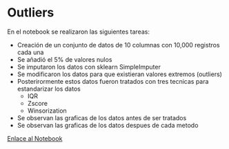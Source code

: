 # Outliers
En el notebook se realizaron las siguientes tareas:
- Creación de un conjunto de datos de 10 columnas con 10,000 registros cada una
- Se añadió el 5% de valores nulos
- Se imputaron los datos con sklearn SimpleImputer
- Se modificaron los datos para que existieran valores extremos (outliers)
- Posterirormente estos datos fueron tratados con tres tecnicas para estandarizar los datos
   - IQR
   - Zscore
   - Winsorization
- Se observan las graficas de los datos antes de ser tratados
- Se observan las graficas de los datos despues de cada metodo   


[Enlace al Notebook](Outliers.ipynb)
